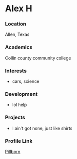 # Alex H

### Location

Allen, Texas

### Academics

Collin county community college
### Interests

- cars, science

### Development

- lol help

### Projects

- I ain't got none, just like shirts

### Profile Link

[Pillborn](https://github.com/Pillborn/)
